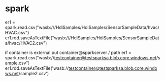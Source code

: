 # spark


er1 = spark.read.csv("wasb:///HdiSamples/HdiSamples/SensorSampleData/hvac/HVAC.csv")
er1.rdd.saveAsTextFile("wasb:///HdiSamples/HdiSamples/SensorSampleData/hvac/HVAC2.csv")

if  container is external put container@sparkserver / path
er1 = spark.read.csv("wasb://testcontainer@testsparksa.blob.core.windows.net/sample.csv")
er1.rdd.saveAsTextFile('wasb://testcontainer@testsparksa.blob.core.windows.net/sample2.csv')
